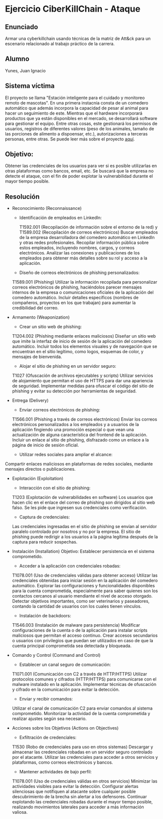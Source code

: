 # Ejercicio CiberKillChain - Ataque


## Enunciado

Armar una cyberkillchain usando técnicas de la matriz de Att&ck para un escenario relacionado al trabajo práctico de la carrera.


## Alumno
  Yunes, Juan Ignacio
  
## Sistema víctima
  El proyecto se llama "Estación inteligente para el cuidado y monitoreo remoto de mascotas". En una primera instacnia consta de un comedero automático que además incorpora la capacidad de pesar al animal para hacer un seguimiento de este. Mientras que el hardware incorporará productos que ya están disponibles en el mercado, se desarrollará software para gestionar el equipo. Entre otras cosas, este gestionará los permisos de usuarios, registros de diferentes valores (peso de los animales, tamaño de las porciones de alimento a dispoensar, etc.), autorizaciones a terceras personas, entre otras. Se puede leer más sobre el proyecto [aquí](https://github.com/juan-ignacio-yunes/Plantilla-planificacion/blob/master/charter.pdf).
  
## Objetivo:
  Obtener las credenciales de los usuarios para ver si es posible utilizarlas en otras plataformas como bancos, email, etc. Se buscará que la empresa no detecte el ataque, con el fin de poder explotar la vulnerabilidad durante el mayor tiempo posible.

## Resolución

* Reconocimiento (Reconnaissance)

  * Identificación de empleados en LinkedIn:

    T1592.001 (Recopilación de información sobre el entorno de la red) y T1589.002 (Recopilación de correos electrónicos)
    Buscar empleados de la empresa desarrolladora del comedero automático en LinkedIn y otras redes profesionales.
    Recopilar información pública sobre estos empleados, incluyendo nombres, cargos, y correos electrónicos.
    Analizar las conexiones y publicaciones de los empleados para obtener más detalles sobre su rol y acceso a la aplicación.

  * Diseño de correos electrónicos de phishing personalizados:

  T1589.001 (Phishing)
  Utilizar la información recopilada para personalizar correos electrónicos de phishing, haciéndolos parecer mensajes internos de la empresa o comunicaciones oficiales de la aplicación del comedero automático.
  Incluir detalles específicos (nombres de compañeros, proyectos en los que trabajan) para aumentar la credibilidad del correo.

* Armamento (Weaponization)

  * Crear un sitio web de phishing:

  T1204.002 (Phishing mediante enlaces maliciosos)
  Diseñar un sitio web que imite la interfaz de inicio de sesión de la aplicación del comedero automático.
  Incluir todos los elementos visuales y de navegación que se encuentran en el sitio legítimo, como logos, esquemas de color, y mensajes de bienvenida.

  * Alojar el sitio de phishing en un servidor seguro:

  T1027 (Ofuscación de archivos ejecutables y scripts)
  Utilizar servicios de alojamiento que permitan el uso de HTTPS para dar una apariencia de seguridad.
  Implementar medidas para ofuscar el código del sitio de phishing y evitar su detección por herramientas de seguridad.

* Entrega (Delivery)

  * Enviar correos electrónicos de phishing:

  T1566.001 (Phishing a través de correos electrónicos)
  Enviar los correos electrónicos personalizados a los empleados y a usuarios de la aplicación fingiendo una promoción especial o que vean una actualización de alguna característica del frontend de la aplicación. Incluir un enlace al sitio de phishing, disfrazado como un enlace a la página de inicio de sesión oficial.

  * Utilizar redes sociales para ampliar el alcance:

Compartir enlaces maliciosos en plataformas de redes sociales, mediante mensajes directos o publicaciones.

* Explotación (Exploitation)

  * Interacción con el sitio de phishing:

  T1203 (Explotación de vulnerabilidades en software)
  Los usuarios que hacen clic en el enlace del correo de phishing son dirigidos al sitio web falso.
  Se les pide que ingresen sus credenciales como verificación.


  * Captura de credenciales:

  Las credenciales ingresadas en el sitio de phishing se envían al servidor paralelo controlado por nosotros y no por la empresa.
  El sitio de phishing puede redirigir a los usuarios a la página legítima después de la captura para reducir sospechas.

* Instalación (Installation)
Objetivo: Establecer persistencia en el sistema comprometido.

  * Acceder a la aplicación con credenciales robadas:

  T1078.001 (Uso de credenciales válidas para obtener acceso)
  Utilizar las credenciales obtenidas para iniciar sesión en la aplicación del comedero automático.
  Explorar las configuraciones y funcionalidades disponibles para la cuenta comprometida, especialmente para saber quienes son los contactos cercanos al usuario mendiante el nivel de acceso otorgado.
  Detectar objetivos importantes, como ser veterinarios y paseadores, contando la cantidad de usuarios con los cuales tienen vínculos.


  * Instalación de backdoors:

  T1546.003 (Instalación de malware para persistencia)
  Modificar configuraciones de la cuenta o de la aplicación para instalar scripts maliciosos que permitan el acceso continuo.
  Crear accesos secundarios o usuarios con privilegios que puedan ser utilizados en caso de que la cuenta principal comprometida sea detectada y bloqueada.

* Comando y Control (Command and Control)

  * Establecer un canal seguro de comunicación:

  T1071.001 (Comunicación con C2 a través de HTTP/HTTPS)
  Utilizar protocolos comunes y cifrados (HTTP/HTTPS) para comunicarse con el malware instalado en la aplicación.
  Implementar técnicas de ofuscación y cifrado en la comunicación para evitar la detección.

  * Enviar y recibir comandos:

  Utilizar el canal de comunicación C2 para enviar comandos al sistema comprometido.
  Monitorizar la actividad de la cuenta comprometida y realizar ajustes según sea necesario.

* Acciones sobre los Objetivos (Actions on Objectives)

  * Exfiltración de credenciales:

  T1530 (Robo de credenciales para uso en otros sistemas)
  Descargar y almacenar las credenciales robadas en un servidor seguro controlado por el atacante.
  Utilizar las credenciales para acceder a otros servicios y plataformas, como correos electrónicos y bancos.

  * Mantener actividades de bajo perfil:

  T1078.001 (Uso de credenciales válidas en otros servicios)
  Minimizar las actividades visibles para evitar la detección.
  Configurar alertas silenciosas que notifiquen al atacante sobre cualquier posible descubrimiento de la brecha sin alertar a los defensores.
  Continuar explotando las credenciales robadas durante el mayor tiempo posible, realizando movimientos laterales para acceder a más información valiosa.
